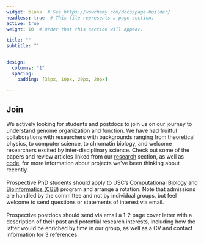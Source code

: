 ```yaml
---
widget: blank  # See https://wowchemy.com/docs/page-builder/
headless: true  # This file represents a page section.
active: true
weight: 10  # Order that this section will appear.

title: ""
subtitle: ""


design:
  columns: "1"
  spacing:
    padding: [35px, 10px, 20px, 20px]

---
```


## Join  
We actively looking for students and postdocs to join us on our journey to understand genome organization and function. We have had fruitful collaborations with researchers with backgrounds ranging from theoretical physics, to computer science, to chromatin biology, and welcome researchers excited by inter-disciplinary science. Check out some of the papers and review articles linked from our [research](../research) section, as well as [code](../resources), for more information about projects we've been thinking about recently.  
&nbsp;  
Prospective PhD students should apply to USC’s [Computational Biology and Bioinformatics (CBB)](https://www.qcb-dornsife.usc.edu/phd) program and arrange a rotation. Note that admissions are handled by the committee and not by individual groups, but feel welcome to send questions or statements of interest via email.  
&nbsp;  
Prospective postdocs should send via email a 1-2 page cover letter with a description of their past and potential research interests, including how the latter would be enriched by time in our group, as well as a CV and contact information for 3 references.

